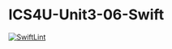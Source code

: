 # ICS4U-Unit3-06-Swift
[![SwiftLint](https://github.com/Ryan-ChungKamChung/ICS4U-Unit3-06-Swift/workflows/SwiftLint/badge.svg)](https://github.com/Ryan-ChungKamChung/ICS4U-Unit3-06-Swift/actions)
